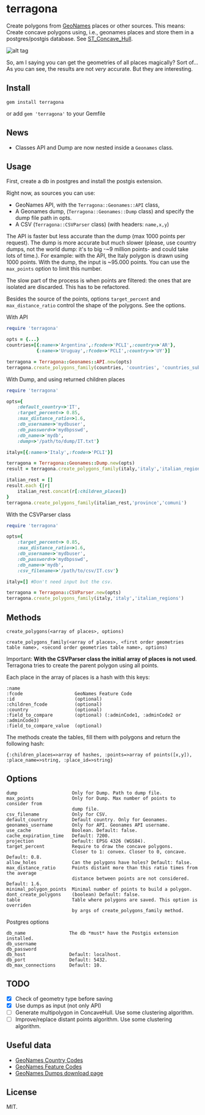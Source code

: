 terragona
=========

Create polygons from [GeoNames](http://www.geonames.org) places or other sources.
This means: Create concave polygons using, i.e., geonames places and store them in a postgres/postgis database.
See [ST_Concave_Hull](http://postgis.net/docs/ST_ConcaveHull.html).

![alt tag](https://cloud.githubusercontent.com/assets/6061036/5606205/2216ff3c-9402-11e4-9123-fff91369208e.png)


So, am I saying you can get the geometries of all places magically? Sort of... 
As you can see, the results are not *very* accurate. But they are interesting.

  
Install
-------

`gem install terragona`

or add `gem 'terragona'` to your Gemfile

News
----

* Classes API and Dump are now nested inside a `Geonames` class.

Usage
-----

First, create a db in postgres and install the postgis extension.

Right now, as sources you can use:
* GeoNames API, with the `Terragona::Geonames::API` class,
* A Geonames dump, (`Terragona::Geonames::Dump` class) and specify the dump file path in opts. 
* A CSV (`Terragona::CSVParser` class) (with headers: `name,x,y`)

The API is faster but less accurate than the dump (max 1000 points per request). 
The dump is more accurate but much slower (please, use country dumps, not the world dump: it's to big 
-~9 million points- and could take lots of time.). For example: with the API, the Italy polygon is drawn 
using 1000 points. With the dump, the input is ~95.000 points. You can use the `max_points` option to limit this number.

The slow part of the process is when points are filtered: the ones that are isolated are discarded. 
This has to be refactored.

Besides the source of the points, options `target_percent` and `max_distance_ratio` control the shape of
the polygons. See the options. 


With API
```ruby
require 'terragona'

opts = {...}
countries=[{:name=>'Argentina',:fcode=>'PCLI',:country=>'AR'},
           {:name=>'Uruguay',:fcode=>'PCLI',:country=>'UY'}]

terragona = Terragona::Geonames::API.new(opts)
terragona.create_polygons_family(countries, 'countries', 'countries_subdivisions')

```

With Dump, and using returned children places
```ruby
require 'terragona'

opts={
	:default_country=>'IT',
	:target_percent=> 0.85,
	:max_distance_ratio=>1.6,
	:db_username=>'mydbuser',
	:db_password=>'mydbpsswd',
	:db_name=>'mydb',
	:dump=>'/path/to/dump/IT.txt'}

italy=[{:name=>'Italy',:fcode=>'PCLI'}]

terragona = Terragona::Geonames::Dump.new(opts)
result = terragona.create_polygons_family(italy,'italy','italian_regions')

italian_rest = []
result.each {|r|
	italian_rest.concat(r[:children_places])
}
terragona.create_polygons_family(italian_rest,'province','comuni')
```

With the CSVParser class

```ruby
require 'terragona'

opts={
	:target_percent=> 0.85,
	:max_distance_ratio=>1.6,
	:db_username=>'mydbuser',
	:db_password=>'mydbpsswd',
	:db_name=>'mydb',
	:csv_filename=>'/path/to/csv/IT.csv'}

italy=[] #Don't need input but the csv.

terragona = Terragona::CSVParser.new(opts)
terragona.create_polygons_family(italy,'italy','italian_regions')

```

Methods
-------

```
create_polygons(<array of places>, options)
  
create_polygons_family(<array of places>, <first order geometries table name>, <second order geometries table name>, options)
```

Important: **With the CSVParser class the initial array of places is not used**. 
Terragona tries to create the parent polygon using all points.

Each place in the array of places is a hash with this keys:

```
:name                
:fcode                   GeoNames Feature Code 
:id                      (optional)               
:children_fcode          (optional)
:country                 (optional)
:field_to_compare        (optional) (:adminCode1, :adminCode2 or :adminCode3)
:field_to_compare_value  (optional)
```

The methods create the tables, fill them with polygons and return the following hash:

```
{:children_places=>array of hashes, :points=>array of points([x,y]), :place_name=>string, :place_id=>string}
```

Options
------

```
dump                    Only for Dump. Path to dump file.
max_points              Only for Dump. Max number of points to consider from
                        dump file.
csv_filename            Only for CSV.
default_country         Default country. Only for Geonames.
geonames_username       Only for API. Geonames API username.
use_cache               Boolean. Default: false.
cache_expiration_time   Default: 7200.
projection              Default: EPSG 4326 (WGS84).
target_percent          Require to draw the concave polygons. 
                        Closer to 1: convex. Closer to 0, concave. Default: 0.8. 
allow_holes             Can the polygons have holes? Default: false. 
max_distance_ratio      Points distant more than this ratio times from the average 
                        distance between points are not considered. Default: 1.6.
minimal_polygon_points  Minimal number of points to build a polygon.
dont_create_polygons    (boolean) Default: false.
table                   Table where polygons are saved. This option is overriden 
                        by args of create_polygons_family method.
```

Postgres options
```
db_name                The db *must* have the Postgis extension installed.
db_username
db_password
db_host                Default: localhost.
db_port                Default: 5432.
db_max_connections     Default: 10.
```

TODO
----
- [x] Check of geometry type before saving
- [x] Use dumps as input (not only API)
- [ ] Generate multipolygon in ConcaveHull. Use some clustering algorithm.
- [ ] Improve/replace distant points algorithm. Use some clustering algorithm.
  
Useful data
-----------
* [GeoNames Country Codes](http://www.geonames.org/countries/)
* [GeoNames Feature Codes](http://www.geonames.org/export/codes.html)
* [GeoNames Dumps download page](http://download.geonames.org/export/dump/)

License
-------

MIT.
